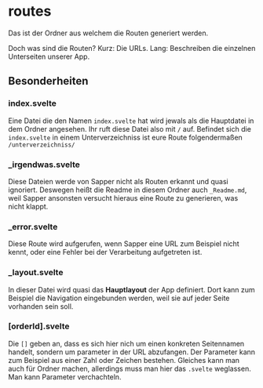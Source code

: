 # routes

Das ist der Ordner aus welchem die Routen generiert werden.

Doch was sind die Routen? Kurz: Die URLs. Lang: Beschreiben die einzelnen Unterseiten unserer App.

## Besonderheiten

### index.svelte
Eine Datei die den Namen `index.svelte` hat wird jewals als die Hauptdatei in dem Ordner angesehen. Ihr ruft diese Datei also mit `/` auf. Befindet sich die `index.svelte` in einem Unterverzeichniss ist eure Route folgendermaßen `/unterverzeichniss/`

### _irgendwas.svelte
Diese Dateien werde von Sapper nicht als Routen erkannt und quasi ignoriert. Deswegen heißt die Readme in diesem Ordner auch `_Readme.md`, weil Sapper ansonsten versucht hieraus eine Route zu generieren, was nicht klappt.

### _error.svelte
Diese Route wird aufgerufen, wenn Sapper eine URL zum Beispiel nicht kennt, oder eine Fehler bei der Verarbeitung aufgetreten ist.

### _layout.svelte
In dieser Datei wird quasi das **Hauptlayout** der App definiert. Dort kann zum Beispiel die Navigation eingebunden werden, weil sie auf jeder Seite vorhanden sein soll.

### [orderId].svelte
Die `[]` geben an, dass es sich hier nich um einen konkreten Seitennamen handelt, sondern um parameter in der URL abzufangen. Der Parameter kann zum Beispiel aus einer Zahl oder Zeichen bestehen. Gleiches kann man auch für Ordner machen, allerdings muss man hier das `.svelte` weglassen. Man kann Parameter verchachteln.